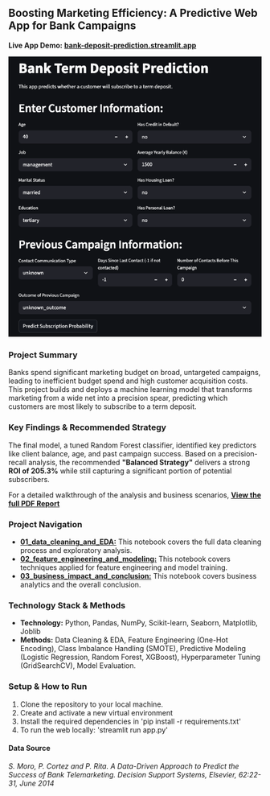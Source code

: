 ## **Boosting Marketing Efficiency: A Predictive Web App for Bank Campaigns**

**Live App Demo:** [**bank-deposit-prediction.streamlit.app**](https://thisishan-bank-deposit-prediction.streamlit.app/)


![Bank Deposit Prediction App Screenshot](./app_screenshot.png)

### **Project Summary**
Banks spend significant marketing budget on broad, untargeted campaigns, leading to inefficient budget spend and high customer acquisition costs. This project builds and deploys a machine learning model that transforms marketing from a wide net into a precision spear, predicting which customers are most likely to subscribe to a term deposit.

### **Key Findings & Recommended Strategy**
The final model, a tuned Random Forest classifier, identified key predictors like client balance, age, and past campaign success. Based on a precision-recall analysis, the recommended **"Balanced Strategy"** delivers a strong **ROI of 205.3%** while still capturing a significant portion of potential subscribers.

For a detailed walkthrough of the analysis and business scenarios, 
[**View the full PDF Report**](./Boosting%20Marketing%20Efficiency.pdf)

### **Project Navigation**
- [**01_data_cleaning_and_EDA:**](./notebooks/01_data_cleaning_and_EDA.ipynb) This notebook covers the full data cleaning process and exploratory analysis. 
- [**02_feature_engineering_and_modeling:**](./notebooks/02_feature_engineering_and_modeling.ipynb) This notebook covers techniques applied for feature engineering and model training.
- [**03_business_impact_and_conclusion:**](./notebooks/03_business_impact_and_conclusion.ipynb) This notebook covers business analytics and the overall conclusion.

### **Technology Stack & Methods**
- **Technology:** Python, Pandas, NumPy, Scikit-learn, Seaborn, Matplotlib, Joblib
- **Methods:** Data Cleaning & EDA, Feature Engineering (One-Hot Encoding), Class Imbalance Handling (SMOTE), Predictive Modeling (Logistic Regression, Random Forest, XGBoost), Hyperparameter Tuning (GridSearchCV), Model Evaluation.

### **Setup & How to Run**
1. Clone the repository to your local machine.
2. Create and activate a new virtual environment
3. Install the required dependencies in 'pip install -r requirements.txt'
4. To run the web locally: 'streamlit run app.py'

#### Data Source
*S. Moro, P. Cortez and P. Rita. A Data-Driven Approach to Predict the Success of Bank Telemarketing. Decision Support Systems, Elsevier, 62:22-31, June 2014*